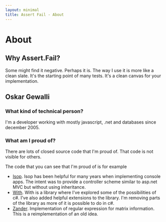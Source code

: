 ```yaml
---
layout: minimal
title: Assert Fail - About
---
```


# About

## Why Assert.Fail?

   Some might find it negative. Perhaps it is. The way I use it is more like a clean slate. It's the starting point of many tests. It's a clean canvas for your implementation.

## Oskar Gewalli

### What kind of technical person?
                     
I'm a developer working with mostly javascript, .net and databases since december 2005.

### What am I proud of?

There are lots of closed source code that I'm proud of. That code is not visible for others. 

The code that you can see that I'm proud of is for example 
  
  - [Isop](https://github.com/wallymathieu/isop). Isop has been helpful for many years when implementing console apps. The intent was to provide a controller scheme similar to asp.net MVC but without using inheritance.
  - [With](https://github.com/wallymathieu/with). With is a library where I've explored some of the possibilities of c#. I've also added helpful extensions to the library. I'm removing parts of the library as more of it is possible to do in c#. 
  - [Zander](https://github.com/fsprojects/Zander). Implementation of regular expression for matrix information. This is a reimplementation of an old idea.

